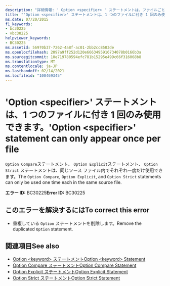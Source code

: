```yaml
---
description: "詳細情報: ' Option <specifier> ' ステートメントは、ファイルごとに1回のみ使用できます"
title: "'Option <specifier>' ステートメントは、1 つのファイルに付き 1 回のみ使用できます。"
ms.date: 07/20/2015
f1_keywords:
- bc30225
- vbc30225
helpviewer_keywords:
- BC30225
ms.assetid: 56970b37-7262-4a8f-ac01-2bb2cc8503de
ms.openlocfilehash: 2097a9ff252d120e6663495916734078b0166b3a
ms.sourcegitcommit: 10e719780594efc781b15295e499c66f316068b8
ms.translationtype: MT
ms.contentlocale: ja-JP
ms.lasthandoff: 02/14/2021
ms.locfileid: "100469345"
---
```

# <a name="option-specifier-statement-can-only-appear-once-per-file"></a><span data-ttu-id="e40c6-103">'Option \<specifier>' ステートメントは、1 つのファイルに付き 1 回のみ使用できます。</span><span class="sxs-lookup"><span data-stu-id="e40c6-103">'Option \<specifier>' statement can only appear once per file</span></span>

<span data-ttu-id="e40c6-104">`Option Compare`ステートメント、 `Option Explicit`ステートメント、 `Option Strict` ステートメントは、同じソース ファイル内でそれぞれ一度だけ使用できます。</span><span class="sxs-lookup"><span data-stu-id="e40c6-104">The `Option Compare`, `Option Explicit`, and `Option Strict` statements can only be used one time each in the same source file.</span></span>  
  
 <span data-ttu-id="e40c6-105">**エラー ID:** BC30225</span><span class="sxs-lookup"><span data-stu-id="e40c6-105">**Error ID:** BC30225</span></span>  
  
## <a name="to-correct-this-error"></a><span data-ttu-id="e40c6-106">このエラーを解決するには</span><span class="sxs-lookup"><span data-stu-id="e40c6-106">To correct this error</span></span>  
  
- <span data-ttu-id="e40c6-107">重複している `Option` ステートメントを削除します。</span><span class="sxs-lookup"><span data-stu-id="e40c6-107">Remove the duplicated `Option` statement.</span></span>  
  
## <a name="see-also"></a><span data-ttu-id="e40c6-108">関連項目</span><span class="sxs-lookup"><span data-stu-id="e40c6-108">See also</span></span>

- [<span data-ttu-id="e40c6-109">Option \<keyword> ステートメント</span><span class="sxs-lookup"><span data-stu-id="e40c6-109">Option \<keyword> Statement</span></span>](../language-reference/statements/option-keyword-statement.md)
- [<span data-ttu-id="e40c6-110">Option Compare ステートメント</span><span class="sxs-lookup"><span data-stu-id="e40c6-110">Option Compare Statement</span></span>](../language-reference/statements/option-compare-statement.md)
- [<span data-ttu-id="e40c6-111">Option Explicit ステートメント</span><span class="sxs-lookup"><span data-stu-id="e40c6-111">Option Explicit Statement</span></span>](../language-reference/statements/option-explicit-statement.md)
- [<span data-ttu-id="e40c6-112">Option Strict ステートメント</span><span class="sxs-lookup"><span data-stu-id="e40c6-112">Option Strict Statement</span></span>](../language-reference/statements/option-strict-statement.md)
